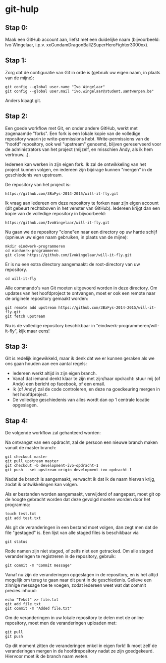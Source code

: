 # git-hulp

## Stap 0:

Maak een GitHub account aan, liefst met een duidelijke naam (bijvoorbeeld: Ivo Wingelaar, i.p.v. xxGundamDragonBallZSuperHeroFighter3000xx).

## Stap 1:

Zorg dat de configuratie van Git in orde is (gebruik uw eigen naam, in plaats van de mijne):

```
git config --global user.name "Ivo Wingelaar"
git config --global user.mail "ivo.wingelaar@student.uantwerpen.be"
```

Anders klaagt git.

## Stap 2:

Een goede workflow met Git, en onder andere GitHub, werkt met zogenaamde "forks". Een fork is een lokale kopie van de volledige repository waarin je write-permissions hebt. Write-permissions van de "hoofd" repository, ook wel "upstream" genoemd, blijven gereserveerd voor de administrators van het project (mijzelf, en misschien Andy, als ik hem vertrouw...).

Iedereen kan werken in zijn eigen fork. Ik zal de ontwikkeling van het project kunnen volgen, en iedereen zijn bijdrage kunnen "mergen" in de geschiedenis van upstream.

De repository van het project is:

```
https://github.com/3BaFys-2014-2015/will-it-fly.git
```

Ik vraag aan iedereen om deze repository te forken naar zijn eigen account (dit gebeurt rechtsboven in het venster van GitHub). Iedereen krijgt dan een kopie van de volledige repository in bijvoorbeeld:

```
https://github.com/IvoWingelaar/will-it-fly.git
```

Nu gaan we de repository "clone"en naar een directory op uw harde schijf (opnieuw uw eigen naam gebruiken, in plaats van de mijne):

```
mkdir eindwerk-programmeren
cd eindwerk-programmeren
git clone https://github.com/IvoWingelaar/will-it-fly.git
```

Er is nu een extra directory aangemaakt: de root-directory van uw repository.

```
cd will-it-fly
```

Alle commando's van Git moeten uitgevoerd worden in deze directory. Om updates van het hoofdproject te ontvangen, moet er ook een remote naar de originele repository gemaakt worden:

```
git remote add upstream https://github.com/3BaFys-2014-2015/will-it-fly.git
git fetch upstream
```

Nu is de volledige repository beschikbaar in "eindwerk-programmeren/will-it-fly", kijk maar eens!

## Stap 3:

Git is redelijk ingewikkeld, maar ik denk dat we er kunnen geraken als we ons gaan houden aan een aantal regels:

+ Iedereen werkt altijd in zijn eigen branch.
+ Vanaf dat iemand denkt klaar te zijn met zijn/haar opdracht: stuur mij (of Andy) een bericht op facebook, of een email.
+ Ik (of Andy) zal de code controleren, en deze na goedkeuring mergen in het hoofdproject.
+ De volledige geschiedenis van alles wordt dan op 1 centrale locatie opgeslagen.

## Stap 4:

De volgende workflow zal gehanteerd worden:

Na ontvangst van een opdracht, zal de persoon een nieuwe branch maken vanuit de master branch:

```
git checkout master
git pull upstream master
git checkout -b development-ivo-opdracht-1
git push --set-upstream origin development-ivo-opdracht-1
```

Nadat de branch is aangemaakt, verwacht ik dat ik de naam hiervan krijg, zodat ik ontwikkelingen kan volgen.

Als er bestanden worden aangemaakt, verwijderd of aangepast, moet git op de hoogte gebracht worden dat deze gevolgd moeten worden door het programma:

```
touch test.txt
git add test.txt
```

Als git de veranderingen in een bestand moet volgen, dan zegt men dat de file "gestaged" is. Een lijst van alle staged files is beschikbaar via

```
git status
```

Rode namen zijn niet staged, of zelfs niet een getracked. Om alle staged veranderingen te registreren in de repository, gebruik:

```
git commit -m "Commit message"
```

Vanaf nu zijn de veranderingen opgeslagen in de repository, en is het altijd mogelijk om terug te gaan naar dit punt in de geschiedenis. Gelieve een zinnige message toe te voegen, zodat iedereen weet wat dat commit precies inhoud:

```
echo "Tekst" >> file.txt
git add file.txt
git commit -m "Added file.txt"
```

Om de veranderingen in uw lokale repository te delen met de online repository, moet men de veranderingen uploaden met:

```
git pull
git push
```

Op dit moment zitten de veranderingen enkel in eigen fork! Ik moet zelf de veranderingen mergen in de hoofdrepository nadat ze zijn goedgekeurd. Hiervoor moet ik de branch naam weten.